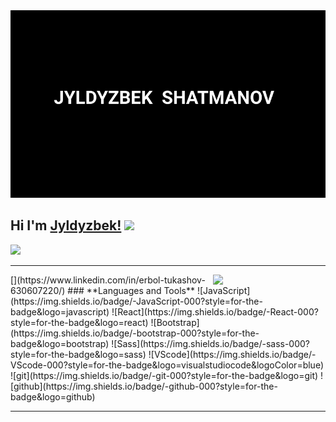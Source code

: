 <img width="750px" style="text-align: center" src="image/Animation.gif">


## **Hi I'm [Jyldyzbek!](https://jyldyzbek1.github.io/My-Portfolio/index.html)** <img width="20" src="https://media.giphy.com/media/k1gwkZ64YyWWmEv7fE/giphy.gif">
![](https://komarev.com/ghpvc/?username=Jyldyzbek)
<hr>
[<img width="180px" align="right" src="https://media.giphy.com/media/B6ks3eTSxhk4EvABa6/giphy.gif">](https://www.linkedin.com/in/erbol-tukashov-630607220/)
### **Languages ​​and Tools**
![JavaScript](https://img.shields.io/badge/-JavaScript-000?style=for-the-badge&logo=javascript)
![React](https://img.shields.io/badge/-React-000?style=for-the-badge&logo=react)
![Bootstrap](https://img.shields.io/badge/-bootstrap-000?style=for-the-badge&logo=bootstrap)
![Sass](https://img.shields.io/badge/-sass-000?style=for-the-badge&logo=sass)
![VScode](https://img.shields.io/badge/-VScode-000?style=for-the-badge&logo=visualstudiocode&logoColor=blue)
![git](https://img.shields.io/badge/-git-000?style=for-the-badge&logo=git)
![github](https://img.shields.io/badge/-github-000?style=for-the-badge&logo=github)


<!-- ### **Contact Me 📲**
[<img width="50px" src="image/whatsapp-svgrepo-com.svg">](#contact-me-)
[<img width="50px" src="image/telegram-svgrepo-com.svg">](https://t.me/shatmanov)
[<img width="45px" src="image/instagram-svgrepo-com%20(1).svg">](https://www.instagram.com/_shatmanov_/) -->
<hr>
